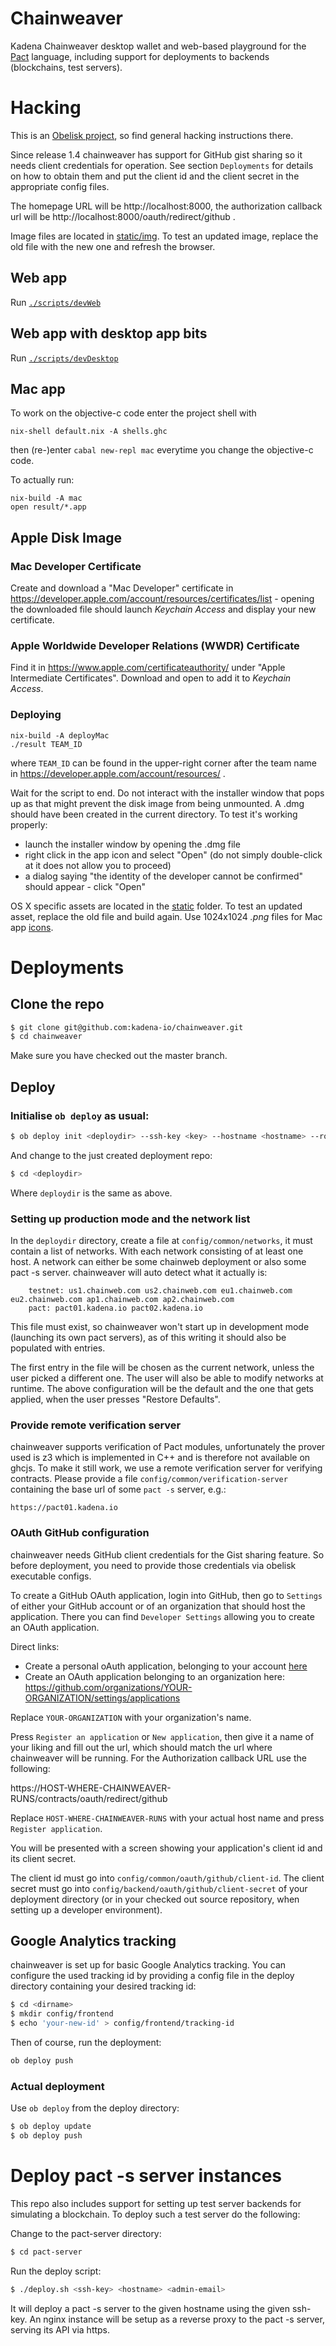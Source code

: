 # Chainweaver

Kadena Chainweaver desktop wallet and web-based playground for the [Pact](https://pact-language.readthedocs.io/en/latest/) language, including support for deployments to backends (blockchains, test servers).

# Hacking

This is an [Obelisk project](https://github.com/obsidiansystems/obelisk), so find general hacking instructions there.

Since release 1.4 chainweaver has support for GitHub gist sharing so it needs client credentials for operation. See section `Deployments` for details on how to obtain them and put the client id and the client secret in the appropriate config files.

The homepage URL will be http://localhost:8000, the authorization callback url will be http://localhost:8000/oauth/redirect/github .

Image files are located in [static/img](./static/img). To test an updated image, replace the old file with the new one and refresh the browser.

## Web app
Run [`./scripts/devWeb`](./scripts/devWeb)

## Web app with desktop app bits
Run [`./scripts/devDesktop`](./scripts/devDesktop)

## Mac app
To work on the objective-c code enter the project shell with
```shell
nix-shell default.nix -A shells.ghc
```
then (re-)enter `cabal new-repl mac` everytime you change the objective-c code.

To actually run:
```shell
nix-build -A mac
open result/*.app
```

## Apple Disk Image

### Mac Developer Certificate
Create and download a "Mac Developer" certificate in https://developer.apple.com/account/resources/certificates/list - opening the downloaded file should launch *Keychain Access* and display your new certificate.

### Apple Worldwide Developer Relations (WWDR) Certificate
Find it in https://www.apple.com/certificateauthority/ under "Apple Intermediate Certificates". Download and open to add it to *Keychain Access*.

### Deploying

<!-- TODO: should we also accept "Apple Development" certificates? -->
<!-- TODO: the deploy script will give a helpful error message if no "Mac Developer" certificate is found for the given TEAM_ID. We should do the same for the other pre-requisites -->

```shell
nix-build -A deployMac
./result TEAM_ID
```
where `TEAM_ID` can be found in the upper-right corner after the team name in https://developer.apple.com/account/resources/ .

Wait for the script to end. Do not interact with the installer window that pops up as that might prevent the disk image from being unmounted.
A .dmg should have been created in the current directory. To test it's working properly:
- launch the installer window by opening the .dmg file
- right click in the app icon and select "Open" (do not simply double-click at it does not allow you to proceed)
- a dialog saying "the identity of the developer cannot be confirmed" should appear - click "Open"

OS X specific assets are located in the [static](./mac/static) folder. To test an updated asset, replace the old file and build again. Use 1024x1024 *.png* files for Mac app [icons](./mac/static/icons).

# Deployments

## Clone the repo

```bash
$ git clone git@github.com:kadena-io/chainweaver.git
$ cd chainweaver
```
Make sure you have checked out the master branch.

## Deploy

### Initialise `ob deploy` as usual:

```bash
$ ob deploy init <deploydir> --ssh-key <key> --hostname <hostname> --route <URI> --admin-email <email>
```

And change to the just created deployment repo:

```bash
$ cd <deploydir>
```

Where `deploydir` is the same as above.

### Setting up production mode and the network list

In the `deploydir` directory, create a file at `config/common/networks`, it must contain a list of networks. With each network consisting of at least one host. A network can either be some chainweb deployment or also some pact -s server. chainweaver will auto detect what it actually is:

```
    testnet: us1.chainweb.com us2.chainweb.com eu1.chainweb.com eu2.chainweb.com ap1.chainweb.com ap2.chainweb.com
    pact: pact01.kadena.io pact02.kadena.io
```

This file must exist, so chainweaver won't start up in development mode (launching its own pact servers), as of this writing it should also be populated with entries.

The first entry in the file will be chosen as the current network, unless the user picked a different one. The user will also be able to modify networks at runtime. The above configuration will be the default and the one that gets applied, when the user presses "Restore Defaults".

### Provide remote verification server

chainweaver supports verification of Pact modules, unfortunately the prover used is z3 which is implemented in C++ and is therefore not available on ghcjs. To make it still work, we use a remote verification server for verifying contracts. Please provide a file `config/common/verification-server` containing the base url of some `pact -s` server, e.g.:

```
https://pact01.kadena.io

```

### OAuth GitHub configuration

chainweaver needs GitHub client credentials for the Gist sharing feature. So before deployment, you need to provide those credentials via obelisk executable configs.

To create a GitHub OAuth application, login into GitHub, then go to `Settings` of either your GitHub account or of an organization that should host the application. There you can find `Developer Settings` allowing you to create an OAuth application.

Direct links:

- Create a personal oAuth application, belonging to your account [here](https://github.com/settings/developers)
- Create an OAuth application belonging to an organization here: https://github.com/organizations/YOUR-ORGANIZATION/settings/applications

Replace `YOUR-ORGANIZATION` with your organization's name.

Press `Register an application` or `New application`, then give it a name of your liking and fill out the url, which should match the url where chainweaver will be running. For the Authorization callback URL use the following:

https://HOST-WHERE-CHAINWEAVER-RUNS/contracts/oauth/redirect/github


Replace `HOST-WHERE-CHAINWEAVER-RUNS` with your actual host name and press `Register application`.

You will be presented with a screen showing your application's client id and its client secret.

The client id must go into `config/common/oauth/github/client-id`. The client secret must go into `config/backend/oauth/github/client-secret` of your deployment directory (or in your checked out source repository, when setting up a developer environment).

## Google Analytics tracking

chainweaver is set up for basic Google Analytics tracking. You can configure the used tracking id by providing a config file in the deploy directory containing your desired tracking id:

```bash
$ cd <dirname>
$ mkdir config/frontend
$ echo 'your-new-id' > config/frontend/tracking-id
```

Then of course, run the deployment:

```bash
ob deploy push
```

### Actual deployment

Use `ob deploy` from the deploy directory:

```bash
$ ob deploy update
$ ob deploy push
```

# Deploy pact -s server instances

This repo also includes support for setting up test server backends for
simulating a blockchain. To deploy such a test server do the following:

Change to the pact-server directory:

```bash
$ cd pact-server
```

Run the deploy script:

```bash
$ ./deploy.sh <ssh-key> <hostname> <admin-email>
```

It will deploy a pact -s server to the given hostname using the given ssh-key.
An nginx instance will be setup as a reverse proxy to the pact -s server,
serving its API via https.

